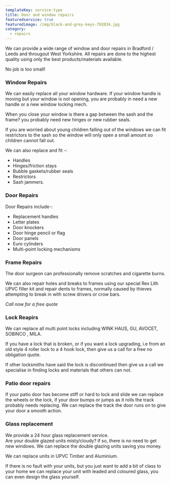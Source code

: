 ```yaml
---
templateKey: service-type
title: Door and window repairs
featuredservice: true
featuredimage: /img/black-and-grey-keys-792034.jpg
category:
  - repairs
---
```

We can provide a wide range of window and door repairs in Bradford / Leeds and througout West Yorkshire. All repairs are done to the highest quality using only the best products/materials available.

No job is too small!



### Window Repairs

We can easily replace all your window hardware. If your window handle is moving but your window is not opening, you are probably in need a new handle or a new window locking mech.

When you close your window is there a gap between the sash and the frame? you probably need new hinges or new rubber seals.

If you are worried about young children falling out of the windows we can fit restrictors to the sash so the window will only open a small amount so children cannot fall out.

We can also replace and fit -:

* Handles
* Hinges/friction stays
* Bubble gaskets/rubber seals
* Restrictors
* Sash jammers.



### Door Repairs

Door Repairs include-:

* Replacement handles
* Letter plates
* Door knockers
* Door hinge pencil or flag
* Door panels
* Euro cylinders
* Multi-point locking mechanisms

### Frame Repairs

The door surgeon can professionally remove scratches and cigarette burns.

We can also repair holes and breaks to frames using our special Rex Lith UPVC filler kit and repair dents to frames, normally caused by thieves attempting to break in with screw drivers or crow bars.

*Call now for a free quote*



### Lock Reapirs

We can replace all multi point locks including WINK HAUS, GU, AVOCET, SOBINCO , MILA.

If you have a lock that is broken, or if you want a lock upgrading, i.e from an old style 4 roller lock to a 4 hook lock, then give us a call for a free no obligation quote.

If other locksmiths have said the lock is discontinued then give us a call we specialise in finding locks and materials that others can not.



### Patio door repairs

If your patio door has become stiff or hard to lock and slide we can replace the wheels or the lock, if your door bumps or jumps as it rolls the track probably needs replacing. We can replace the track the door runs on to give your door a smooth action.



### Glass replacement

We provide a 24 hour glass replacement service.\
Are your double glazed units misty/cloudy? if so, there is no need to get new windows. We can replace the double glazing units saving you money.

We can replace units in UPVC Timber and Aluminium.

If there is no fault with your units, but you just want to add a bit of class to your home we can replace your unit with leaded and coloured glass, you can even design the glass yourself.